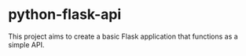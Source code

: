 # python-flask-api
 This project aims to create a basic Flask application that functions as a simple API.
